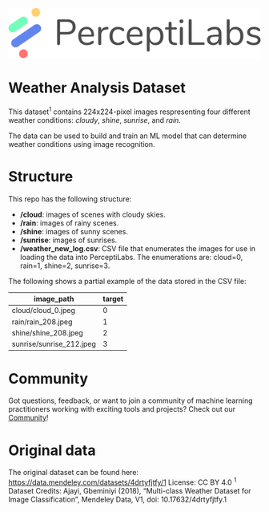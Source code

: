 <p align="center">
  <a href="https://www.perceptilabs.com">
  <img src="./pl_logo.png">
  </a>
</p>

# Weather Analysis Dataset
This dataset<sup>1</sup> contains 224x224-pixel images respresenting four different weather conditions: *cloudy*, *shine*, *sunrise*, and *rain*.

The data can be used to build and train an ML model that can determine weather conditions using image recognition. 

# Structure
This repo has the following structure:
* **/cloud**: images of scenes with cloudy skies.
* **/rain**: images of rainy scenes.
* **/shine**: images of sunny scenes.
* **/sunrise**: images of sunrises.
* **/weather_new_log.csv**: CSV file that enumerates the images for use in loading the data into PerceptiLabs. The enumerations are: cloud=0, rain=1, shine=2, sunrise=3.

The following shows a partial example of the data stored in the CSV file:

| image_path | target |
| ---------- | ------ |
| cloud/cloud_0.jpeg | 0 |
| rain/rain_208.jpeg | 1 |
| shine/shine_208.jpeg | 2 |
| sunrise/sunrise_212.jpeg | 3 |

# Community

Got questions, feedback, or want to join a community of machine learning practitioners working with exciting tools and projects? Check out our [Community](https://forum.perceptilabs.com/)!

# Original data
The original dataset can be found here: https://data.mendeley.com/datasets/4drtyfjtfy/1
License: CC BY 4.0
<sup>1</sup> Dataset Credits: Ajayi, Gbeminiyi (2018), “Multi-class Weather Dataset for Image Classification”, Mendeley Data, V1, doi: 10.17632/4drtyfjtfy.1

